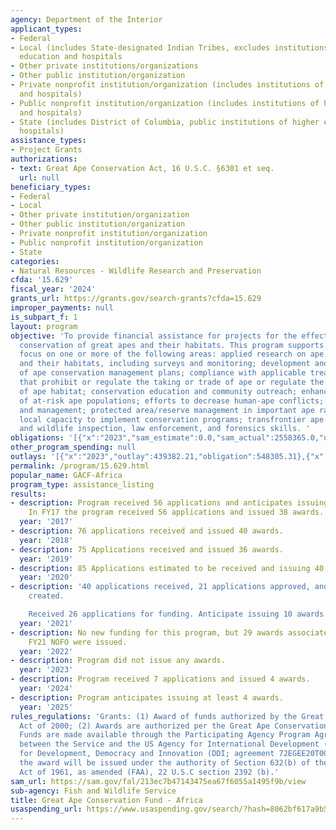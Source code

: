 ```yaml
---
agency: Department of the Interior
applicant_types:
- Federal
- Local (includes State-designated Indian Tribes, excludes institutions of higher
  education and hospitals
- Other private institutions/organizations
- Other public institution/organization
- Private nonprofit institution/organization (includes institutions of higher education
  and hospitals)
- Public nonprofit institution/organization (includes institutions of higher education
  and hospitals)
- State (includes District of Columbia, public institutions of higher education and
  hospitals)
assistance_types:
- Project Grants
authorizations:
- text: Great Ape Conservation Act, 16 U.S.C. §6301 et seq.
  url: null
beneficiary_types:
- Federal
- Local
- Other private institution/organization
- Other public institution/organization
- Private nonprofit institution/organization
- Public nonprofit institution/organization
- State
categories:
- Natural Resources - Wildlife Research and Preservation
cfda: '15.629'
fiscal_year: '2024'
grants_url: https://grants.gov/search-grants?cfda=15.629
improper_payments: null
is_subpart_f: 1
layout: program
objective: 'To provide financial assistance for projects for the effective long-term
  conservation of great apes and their habitats. This program supports projects that
  focus on one or more of the following areas: applied research on ape populations
  and their habitats, including surveys and monitoring; development and execution
  of ape conservation management plans; compliance with applicable treaties and laws
  that prohibit or regulate the taking or trade of ape or regulate the use and management
  of ape habitat; conservation education and community outreach; enhanced protection
  of at-risk ape populations; efforts to decrease human-ape conflicts; habitat conservation
  and management; protected area/reserve management in important ape range; strengthening
  local capacity to implement conservation programs; transfrontier ape conservation;
  and wildlife inspection, law enforcement, and forensics skills. '
obligations: '[{"x":"2023","sam_estimate":0.0,"sam_actual":2558365.0,"usa_spending_actual":2071894.96},{"x":"2024","sam_estimate":0.0,"sam_actual":6000000.0,"usa_spending_actual":2451618.3},{"x":"2025","sam_estimate":0.0,"sam_actual":6000000.0,"usa_spending_actual":0.0}]'
other_program_spending: null
outlays: '[{"x":"2023","outlay":439382.21,"obligation":548305.31},{"x":"2024","outlay":602632.0,"obligation":897128.0},{"x":"2025","outlay":0.0,"obligation":0.0}]'
permalink: /program/15.629.html
popular_name: GACF-Africa
program_type: assistance_listing
results:
- description: Program received 56 applications and anticipates issuing 25 awards.
    In FY17 the program received 56 applications and issued 38 awards.
  year: '2017'
- description: 76 applications received and issued 40 awards.
  year: '2018'
- description: 75 Applications received and issued 36 awards.
  year: '2019'
- description: 85 Applications estimated to be received and issuing 40 awards.
  year: '2020'
- description: '40 applications received, 21 applications approved, and 20 draft awards
    created.

    Received 26 applications for funding. Anticipate issuing 10 awards.'
  year: '2021'
- description: No new funding for this program, but 29 awards associated with the
    FY21 NOFO were issued.
  year: '2022'
- description: Program did not issue any awards.
  year: '2023'
- description: Program received 7 applications and issued 4 awards.
  year: '2024'
- description: Program anticipates issuing at least 4 awards.
  year: '2025'
rules_regulations: 'Grants: (1) Award of funds authorized by the Great Ape Conservation
  Act of 2000; (2) Awards are authorized per the Great Ape Conservation Act of 2000.
  Funds are made available through the Participating Agency Program Agreement (PAPA)
  between the Service and the US Agency for International Development (USAID) Bureau
  for Development, Democracy and Innovation (DDI; agreement 72EGEE20T00002). As such,
  the award will be issued under the authority of Section 632(b) of the Foreign Assistance
  Act of 1961, as amended (FAA), 22 U.S.C section 2392 (b).'
sam_url: https://sam.gov/fal/213ec7b47143475ea67f6055a1495f9b/view
sub-agency: Fish and Wildlife Service
title: Great Ape Conservation Fund - Africa
usaspending_url: https://www.usaspending.gov/search/?hash=8062bf617a9b5ccf9a6be180b069163c
---
```

